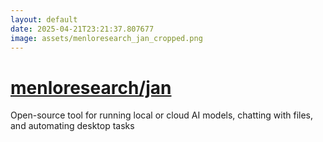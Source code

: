 ```yaml
---
layout: default
date: 2025-04-21T23:21:37.807677
image: assets/menloresearch_jan_cropped.png
---
```


# [menloresearch/jan](https://github.com/menloresearch/jan)

Open-source tool for running local or cloud AI models, chatting with files, and automating desktop tasks
